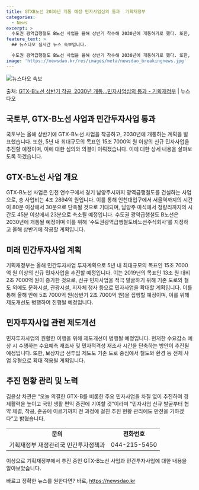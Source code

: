 ```yaml
---
title: GTXB노선 2030년 개통 예정 민자사업심의 통과  기획재정부
categories:
  - News
excerpt: >
  수도권 광역급행철도 B노선 사업을 올해 상반기 착수해 2030년에 개통하기로 했다. 또한, 올해 민간투자사업…
feature_text: >
  ## 뉴스다오 실시간 뉴스 속보입니다.

  수도권 광역급행철도 B노선 사업을 올해 상반기 착수해 2030년에 개통하기로 했다. 또한, 올해 민간투자사업…
image: 'https://newsdao.kr/res/images/meta/newsdao_breakingnews.jpg'
---
```


![뉴스다오 속보](https://newsdao.kr/res/images/meta/newsdao_breakingnews.jpg)

<p>출처: <a href="https://newsdao.kr/3249" rel="dofollow">GTX-B노선 상반기 착공, 2030년 개통…민자사업심의 통과 - 기획재정부</a> | 뉴스다오</p>

<h2 data-ke-size="size26">국토부, GTX-B노선 사업과 민간투자사업 통과</h2>
<p data-ke-size="size16">국토부는 올해 상반기에 GTX-B노선 사업을 착공하고, 2030년에 개통하는 계획을 발표했습니다. 또한, 5년 내 최대규모의 목표인 15조 7000억 원 이상의 신규 민자사업을 추진할 예정이며, 이에 대한 심의와 의결이 이뤄졌습니다. 이에 대한 상세 내용을 살펴보도록 하겠습니다.</p>

<h2 data-ke-size="size26">GTX-B노선 사업 개요</h2>
<p data-ke-size="size16">GTX-B노선 사업은 인천 연수구에서 경기 남양주시까지 광역급행철도를 건설하는 사업으로, 총 사업비는 4조 2894억 원입니다. 이를 통해 인천대입구에서 서울역까지의 시간이 80분 이상에서 30분으로 단축될 것으로 기대되며, 남양주 마석에서 청량리까지의 시간도 45분 이상에서 23분으로 축소될 예정입니다. 수도권 광역급행철도 B노선은 2030년에 개통될 예정이며 이를 위해 '수도권광역급행철도비노선주식회사'를 지정하고 올해 상반기에 착공할 계획입니다.</p>

<h2 data-ke-size="size26">미래 민간투자사업 계획</h2>
<p data-ke-size="size16">기획재정부는 올해 민간투자사업 투자계획으로 5년 내 최대규모의 목표인 15조 7000억 원 이상의 신규 민자사업을 추진할 예정입니다. 이는 2019년의 목표인 13조 원 대비 2조 7000억 원이 증가한 것으로, 신규 민자사업을 적극 발굴하기 위해 기존 도로와 철도 외에도 문화시설, 관광시설, 지자체 청사 등으로 민자사업을 확대할 계획입니다. 이를 통해 올해 안에 5조 7000억 원(상반기 2조 7000억 원)을 집행할 예정이며, 이를 위해 제도개선도 병행하여 진행될 예정입니다.</p>

<h2 data-ke-size="size26">민자투자사업 관련 제도개선</h2>
<p data-ke-size="size16">민자투자사업의 원활한 이행을 위해 제도개선이 병행될 예정입니다. 현저한 수요감소 예상 시 수행하는 수요예측 재조사 및 민자적격성 재조사 시간을 단축하는 방안이 추진될 예정입니다. 또한, 보상자금 선투입 제도도 기존 도로 중심에서 철도와 환경 등 전체 사업 유형으로 확대 적용될 계획입니다.</p>

<h2 data-ke-size="size26">추진 현황 관리 및 노력</h2>
<p data-ke-size="size16">김윤상 차관은 “오늘 의결한 GTX-B를 비롯한 주요 민자사업을 차질 없이 추진하여 경제활력을 높이고 국민 생활 편익 증진에 기여할 것”이라며 “민자사업 신규 발굴부터 협약 체결, 착공, 준공에 이르기까지 전 과정에 걸친 추진 현황 관리에도 만전을 기하겠다”고 밝혔습니다.</p>

<table>
	<tbody>
		<tr>
			<td style="text-align: center; height: 17px;"><b>문의</b></td>
			<td style="text-align: center; height: 17px;"><b>전화번호</b></td>
		</tr>
		<tr>
			<td style="text-align: center; height: 17px;">기획재정부 재정관리국 민간투자정책과</td>
			<td style="text-align: center; height: 17px;">044-215-5450</td>
		</tr>
	</tbody>
</table>

<p data-ke-size="size16">이상으로 기획재정부에서 추진 중인 GTX-B노선 사업과 민간투자사업에 대한 내용을 알아보았습니다.</p> 

빠르고 정확한 뉴스를 원한다면? 바로, <a href="https://newsdao.kr" rel="dofollow">https://newsdao.kr</a>


